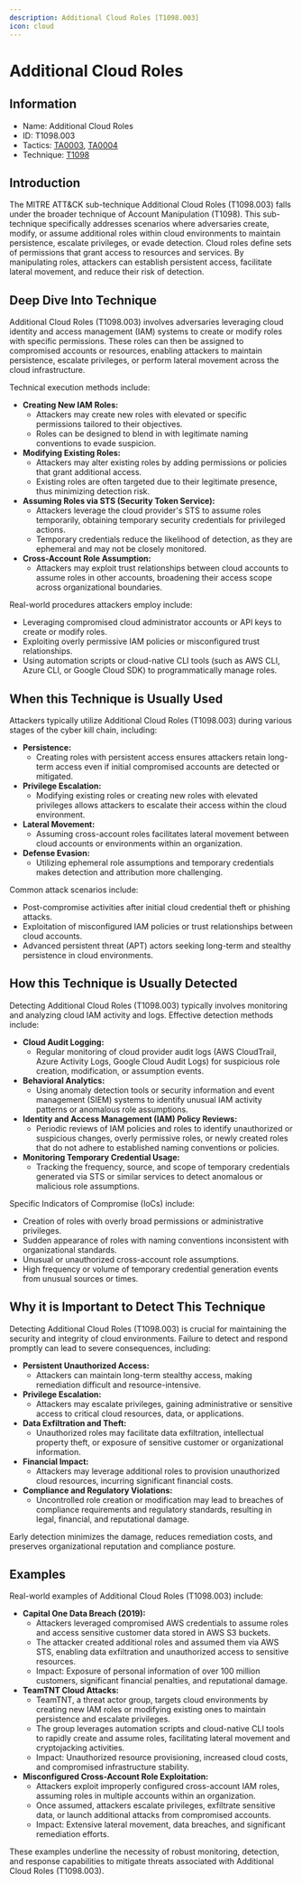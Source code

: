 ```yaml
---
description: Additional Cloud Roles [T1098.003]
icon: cloud
---
```


# Additional Cloud Roles

## Information

* Name: Additional Cloud Roles
* ID: T1098.003
* Tactics: [TA0003](../), [TA0004](../../ta0004/)
* Technique: [T1098](./)

## Introduction

The MITRE ATT\&CK sub-technique Additional Cloud Roles (T1098.003) falls under the broader technique of Account Manipulation (T1098). This sub-technique specifically addresses scenarios where adversaries create, modify, or assume additional roles within cloud environments to maintain persistence, escalate privileges, or evade detection. Cloud roles define sets of permissions that grant access to resources and services. By manipulating roles, attackers can establish persistent access, facilitate lateral movement, and reduce their risk of detection.

## Deep Dive Into Technique

Additional Cloud Roles (T1098.003) involves adversaries leveraging cloud identity and access management (IAM) systems to create or modify roles with specific permissions. These roles can then be assigned to compromised accounts or resources, enabling attackers to maintain persistence, escalate privileges, or perform lateral movement across the cloud infrastructure.

Technical execution methods include:

* **Creating New IAM Roles:**
  * Attackers may create new roles with elevated or specific permissions tailored to their objectives.
  * Roles can be designed to blend in with legitimate naming conventions to evade suspicion.
* **Modifying Existing Roles:**
  * Attackers may alter existing roles by adding permissions or policies that grant additional access.
  * Existing roles are often targeted due to their legitimate presence, thus minimizing detection risk.
* **Assuming Roles via STS (Security Token Service):**
  * Attackers leverage the cloud provider's STS to assume roles temporarily, obtaining temporary security credentials for privileged actions.
  * Temporary credentials reduce the likelihood of detection, as they are ephemeral and may not be closely monitored.
* **Cross-Account Role Assumption:**
  * Attackers may exploit trust relationships between cloud accounts to assume roles in other accounts, broadening their access scope across organizational boundaries.

Real-world procedures attackers employ include:

* Leveraging compromised cloud administrator accounts or API keys to create or modify roles.
* Exploiting overly permissive IAM policies or misconfigured trust relationships.
* Using automation scripts or cloud-native CLI tools (such as AWS CLI, Azure CLI, or Google Cloud SDK) to programmatically manage roles.

## When this Technique is Usually Used

Attackers typically utilize Additional Cloud Roles (T1098.003) during various stages of the cyber kill chain, including:

* **Persistence:**
  * Creating roles with persistent access ensures attackers retain long-term access even if initial compromised accounts are detected or mitigated.
* **Privilege Escalation:**
  * Modifying existing roles or creating new roles with elevated privileges allows attackers to escalate their access within the cloud environment.
* **Lateral Movement:**
  * Assuming cross-account roles facilitates lateral movement between cloud accounts or environments within an organization.
* **Defense Evasion:**
  * Utilizing ephemeral role assumptions and temporary credentials makes detection and attribution more challenging.

Common attack scenarios include:

* Post-compromise activities after initial cloud credential theft or phishing attacks.
* Exploitation of misconfigured IAM policies or trust relationships between cloud accounts.
* Advanced persistent threat (APT) actors seeking long-term and stealthy persistence in cloud environments.

## How this Technique is Usually Detected

Detecting Additional Cloud Roles (T1098.003) typically involves monitoring and analyzing cloud IAM activity and logs. Effective detection methods include:

* **Cloud Audit Logging:**
  * Regular monitoring of cloud provider audit logs (AWS CloudTrail, Azure Activity Logs, Google Cloud Audit Logs) for suspicious role creation, modification, or assumption events.
* **Behavioral Analytics:**
  * Using anomaly detection tools or security information and event management (SIEM) systems to identify unusual IAM activity patterns or anomalous role assumptions.
* **Identity and Access Management (IAM) Policy Reviews:**
  * Periodic reviews of IAM policies and roles to identify unauthorized or suspicious changes, overly permissive roles, or newly created roles that do not adhere to established naming conventions or policies.
* **Monitoring Temporary Credential Usage:**
  * Tracking the frequency, source, and scope of temporary credentials generated via STS or similar services to detect anomalous or malicious role assumptions.

Specific Indicators of Compromise (IoCs) include:

* Creation of roles with overly broad permissions or administrative privileges.
* Sudden appearance of roles with naming conventions inconsistent with organizational standards.
* Unusual or unauthorized cross-account role assumptions.
* High frequency or volume of temporary credential generation events from unusual sources or times.

## Why it is Important to Detect This Technique

Detecting Additional Cloud Roles (T1098.003) is crucial for maintaining the security and integrity of cloud environments. Failure to detect and respond promptly can lead to severe consequences, including:

* **Persistent Unauthorized Access:**
  * Attackers can maintain long-term stealthy access, making remediation difficult and resource-intensive.
* **Privilege Escalation:**
  * Attackers may escalate privileges, gaining administrative or sensitive access to critical cloud resources, data, or applications.
* **Data Exfiltration and Theft:**
  * Unauthorized roles may facilitate data exfiltration, intellectual property theft, or exposure of sensitive customer or organizational information.
* **Financial Impact:**
  * Attackers may leverage additional roles to provision unauthorized cloud resources, incurring significant financial costs.
* **Compliance and Regulatory Violations:**
  * Uncontrolled role creation or modification may lead to breaches of compliance requirements and regulatory standards, resulting in legal, financial, and reputational damage.

Early detection minimizes the damage, reduces remediation costs, and preserves organizational reputation and compliance posture.

## Examples

Real-world examples of Additional Cloud Roles (T1098.003) include:

* **Capital One Data Breach (2019):**
  * Attackers leveraged compromised AWS credentials to assume roles and access sensitive customer data stored in AWS S3 buckets.
  * The attacker created additional roles and assumed them via AWS STS, enabling data exfiltration and unauthorized access to sensitive resources.
  * Impact: Exposure of personal information of over 100 million customers, significant financial penalties, and reputational damage.
* **TeamTNT Cloud Attacks:**
  * TeamTNT, a threat actor group, targets cloud environments by creating new IAM roles or modifying existing ones to maintain persistence and escalate privileges.
  * The group leverages automation scripts and cloud-native CLI tools to rapidly create and assume roles, facilitating lateral movement and cryptojacking activities.
  * Impact: Unauthorized resource provisioning, increased cloud costs, and compromised infrastructure stability.
* **Misconfigured Cross-Account Role Exploitation:**
  * Attackers exploit improperly configured cross-account IAM roles, assuming roles in multiple accounts within an organization.
  * Once assumed, attackers escalate privileges, exfiltrate sensitive data, or launch additional attacks from compromised accounts.
  * Impact: Extensive lateral movement, data breaches, and significant remediation efforts.

These examples underline the necessity of robust monitoring, detection, and response capabilities to mitigate threats associated with Additional Cloud Roles (T1098.003).
